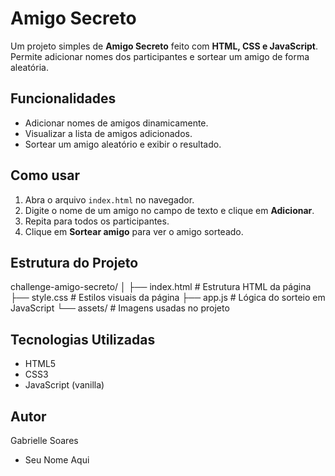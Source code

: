 # Amigo Secreto

Um projeto simples de **Amigo Secreto** feito com **HTML, CSS e JavaScript**.  
Permite adicionar nomes dos participantes e sortear um amigo de forma aleatória.

## Funcionalidades

- Adicionar nomes de amigos dinamicamente.
- Visualizar a lista de amigos adicionados.
- Sortear um amigo aleatório e exibir o resultado.

## Como usar

1. Abra o arquivo `index.html` no navegador.
2. Digite o nome de um amigo no campo de texto e clique em **Adicionar**.
3. Repita para todos os participantes.
4. Clique em **Sortear amigo** para ver o amigo sorteado.

## Estrutura do Projeto
challenge-amigo-secreto/
│
├── index.html # Estrutura HTML da página
├── style.css # Estilos visuais da página
├── app.js # Lógica do sorteio em JavaScript
└── assets/ # Imagens usadas no projeto

## Tecnologias Utilizadas
- HTML5
- CSS3
- JavaScript (vanilla)
## Autor
Gabrielle Soares

- Seu Nome Aqui
